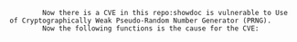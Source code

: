 
            Now there is a CVE in this repo:showdoc is vulnerable to Use of Cryptographically Weak Pseudo-Random Number Generator (PRNG).
            Now the following functions is the cause for the CVE:
            